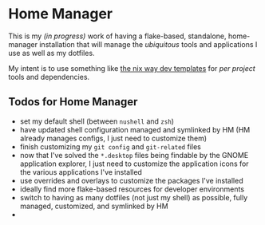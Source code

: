 # Home Manager

This is my _(in progress)_ work of having a flake-based, standalone, home-manager installation that will manage the 
_ubiquitous_ tools and applications I use as well as my dotfiles.

My intent is to use something like [the nix way dev templates](https://github.com/the-nix-way/dev-templates) for
_per project_ tools and dependencies.

## Todos for Home Manager

- set my default shell (between `nushell` and `zsh`)
- have updated shell configuration managed and symlinked by HM (HM already manages configs, I just need to customize them)
- finish customizing my `git config` and `git-related` files
- now that I've solved the `*.desktop` files being findable by the GNOME application explorer, I just need to customize
the application icons for the various applications I've installed
- use overrides and overlays to customize the packages I've installed
- ideally find more flake-based resources for developer environments
- switch to having as many dotfiles (not just my shell) as possible, fully managed, customized, and symlinked by HM
- 
